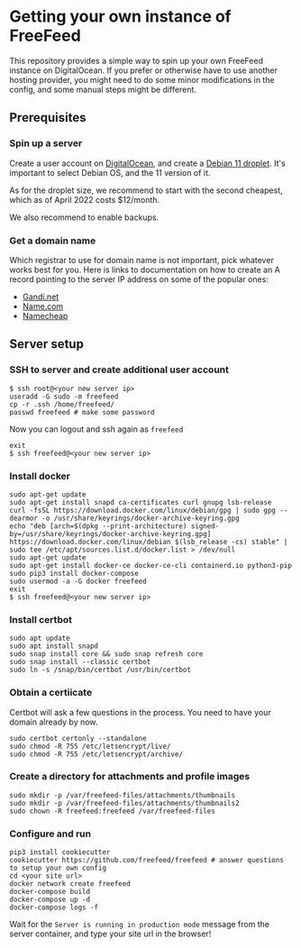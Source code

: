 # Getting your own instance of FreeFeed

This repository provides a simple way to spin up your own FreeFeed instance on DigitalOcean. If you prefer or otherwise have to use another hosting provider, you might need to do some minor modifications in the config, and some manual steps might be different.

## Prerequisites

### Spin up a server

Create a user account on [DigitalOcean](https://www.digitalocean.com/), and create a [Debian 11 droplet](https://cloud.digitalocean.com/droplets). It's important to select Debian OS, and the 11 version of it.

As for the droplet size, we recommend to start with the second cheapest, which as of April 2022 costs $12/month.

We also recommend to enable backups.

### Get a domain name

Which registrar to use for domain name is not important, pick whatever works best for you. Here is links to documentation on how to create an A record pointing to the server IP address on some of the popular ones:

- [Gandi.net](https://docs.gandi.net/en/domain_names/common_operations/link_domain_to_website.html)
- [Name.com](https://www.name.com/support/articles/115004893508-adding-an-a-record)
- [Namecheap](https://www.namecheap.com/support/knowledgebase/article.aspx/434/2237/how-do-i-set-up-host-records-for-a-domain/)

## Server setup

### SSH to server and create additional user account

    $ ssh root@<your new server ip>
    useradd -G sudo -m freefeed
    cp -r .ssh /home/freefeed/
    passwd freefeed # make some password
    
Now you can logout and ssh again as `freefeed`

    exit
    $ ssh freefeed@<your new server ip>

### Install docker
    
    sudo apt-get update
    sudo apt-get install snapd ca-certificates curl gnupg lsb-release
    curl -fsSL https://download.docker.com/linux/debian/gpg | sudo gpg --dearmor -o /usr/share/keyrings/docker-archive-keyring.gpg
    echo "deb [arch=$(dpkg --print-architecture) signed-by=/usr/share/keyrings/docker-archive-keyring.gpg] https://download.docker.com/linux/debian $(lsb_release -cs) stable" | sudo tee /etc/apt/sources.list.d/docker.list > /dev/null
    sudo apt-get update
    sudo apt-get install docker-ce docker-ce-cli containerd.io python3-pip
    sudo pip3 install docker-compose
    sudo usermod -a -G docker freefeed
    exit
    $ ssh freefeed@<your new server ip>

### Install certbot

    sudo apt update
    sudo apt install snapd
    sudo snap install core && sudo snap refresh core
    sudo snap install --classic certbot
    sudo ln -s /snap/bin/certbot /usr/bin/certbot
    
### Obtain a certiicate

Certbot will ask a few questions in the process. You need to have your domain already by now.

    sudo certbot certonly --standalone
    sudo chmod -R 755 /etc/letsencrypt/live/
    sudo chmod -R 755 /etc/letsencrypt/archive/

### Create a directory for attachments and profile images

    sudo mkdir -p /var/freefeed-files/attachments/thumbnails
    sudo mkdir -p /var/freefeed-files/attachments/thumbnails2
    sudo chown -R freefeed:freefeed /var/freefeed-files

### Configure and run

    pip3 install cookiecutter
    cookiecutter https://github.com/freefeed/freefeed # answer questions to setup your own config
    cd <your site url>
    docker network create freefeed
    docker-compose build
    docker-compose up -d
    docker-compose logs -f
    
Wait for the `Server is running in production mode` message from the server container, and type your site url in the browser!
